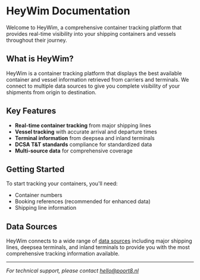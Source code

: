# HeyWim Documentation

Welcome to HeyWim, a comprehensive container tracking platform that provides real-time visibility into your shipping containers and vessels throughout their journey.

## What is HeyWim?

HeyWim is a container tracking platform that displays the best available container and vessel information retrieved from carriers and terminals. We connect to multiple data sources to give you complete visibility of your shipments from origin to destination.

## Key Features

- **Real-time container tracking** from major shipping lines
- **Vessel tracking** with accurate arrival and departure times
- **Terminal information** from deepsea and inland terminals
- **DCSA T&T standards** compliance for standardized data
- **Multi-source data** for comprehensive coverage

## Getting Started

To start tracking your containers, you'll need:
- Container numbers
- Booking references (recommended for enhanced data)
- Shipping line information

## Data Sources

HeyWim connects to a wide range of [data sources](data-sources.md) including major shipping lines, deepsea terminals, and inland terminals to provide you with the most comprehensive tracking information available.

---

*For technical support, please contact hello@poort8.nl*
